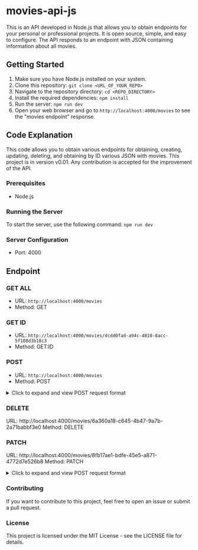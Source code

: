 # movies-api-js

This is an API developed in Node.js that allows you to obtain endpoints for your personal or professional projects. It is open source, simple, and easy to configure. The API responds to an endpoint with JSON containing information about all movies.

## Getting Started

1. Make sure you have Node.js installed on your system.
2. Clone this repository: `git clone <URL_OF_YOUR_REPO>`
3. Navigate to the repository directory: `cd <REPO_DIRECTORY>`
4. Install the required dependencies: `npm install`
5. Run the server: `npm run dev`
6. Open your web browser and go to `http://localhost:4000/movies` to see the "movies endpoint" response.

## Code Explanation

This code allows you to obtain various endpoints for obtaining, creating, updating, deleting, and obtaining by ID various JSON with movies. This project is in version v0.01. Any contribution is accepted for the improvement of the API.

### Prerequisites

- Node.js

### Running the Server

To start the server, use the following command: `npm run dev`

### Server Configuration

- Port: 4000

## Endpoint

### GET ALL

- URL: `http://localhost:4000/movies`
- Method: GET

### GET ID

- URL: `http://localhost:4000/movies/dcdd0fad-a94c-4810-8acc-5f108d3b18c3`
- Method: GET:ID

### POST

- URL: `http://localhost:4000/movies`
- Method: POST

<details>
  <summary>Click to expand and view POST request format</summary>

```json
{
  "title": "The Little",
  "year": 2009,
  "director": "Blanck Jons",
  "duration": 120,
  "poster": "https://www.google.com/imgres?imgurl=https%3A%2F%2Fi.ytimg.com%2Fvi%2FEtoe9LMG7mc%2Foar2.jpg%3Fsqp%3D-oaymwEYCJUDENAFSFqQAgHyq4qpAwcIARUAAIhC%26rs%3DAOn4CLCvoDGO_VENt_nxY6Rp-G3N-NvFVg&tbnid=kFfvDjbsZ_0vSM&vet=12ahUKEwj5-NHZke2CAxVSGmIAHRgaBhQQMygCegQIARBU..i&imgrefurl=https%3A%2F%2Fwww.youtube.com%2Fc%2Fmidulive%2Fshorts&docid=lK_7Ak_GDk8vJM&w=405&h=720&q=foto%20midulive&ved=2ahUKEwj5-NHZke2CAxVSGmIAHRgaBhQQMygCegQIARBU",
  "genre": ["Drama"]
}
```

</details>

### DELETE

URL: http://localhost:4000/movies/6a360a18-c645-4b47-9a7b-2a71babbf3e0
Method: DELETE

### PATCH

URL: http://localhost:4000/movies/8fb17ae1-bdfe-45e5-a871-4772d7e526b8
Method: PATCH

<details>
  <summary>Click to expand and view POST request format</summary>

```json
{
  "year": 2020,
  "title": "The Confession",
  "director": "Francisco Cosco"
}
```

</details>

### Contributing

If you want to contribute to this project, feel free to open an issue or submit a pull request.

### License

This project is licensed under the MIT License - see the LICENSE file for details.
